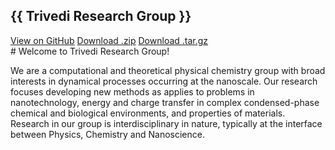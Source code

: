 <section class="page-header">
  <h1 class="project-name">{{ Trivedi Research Group }}</h1>
  <a href="#" class="btn">View on GitHub</a>
  <a href="#" class="btn">Download .zip</a>
  <a href="#" class="btn">Download .tar.gz</a>
</section>
# Welcome to Trivedi Research Group!

We are a computational and theoretical physical chemistry group with broad interests in dynamical processes occurring at the nanoscale. Our research focuses developing new methods as applies to problems in nanotechnology, energy and charge transfer in complex condensed-phase chemical and biological environments, and properties of materials. Research in our group is interdisciplinary in nature, typically at the interface between Physics, Chemistry and Nanoscience.
